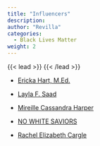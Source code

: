 ```yaml
---
title: "Influencers"
description: 
author: "Revilla"
categories:
  - Black Lives Matter
weight: 2
---
```


{{< lead >}}
{{< /lead >}}

* [Ericka Hart, M.Ed.](https://www.instagram.com/ihartericka/)<br>

* [Layla F. Saad](https://www.instagram.com/laylafsaad/)<br>

* [Mireille Cassandra Harper](https://www.instagram.com/mireillecharper/)<br>

* [NO WHITE SAVIORS](https://www.instagram.com/nowhitesaviors/)<br>

* [Rachel Elizabeth Cargle](https://www.instagram.com/rachel.cargle/) <br>



